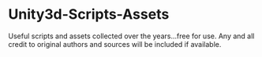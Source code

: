 Unity3d-Scripts-Assets
======================

Useful scripts and assets collected over the years...free for use. Any and all credit to original authors and sources will be included if available.
